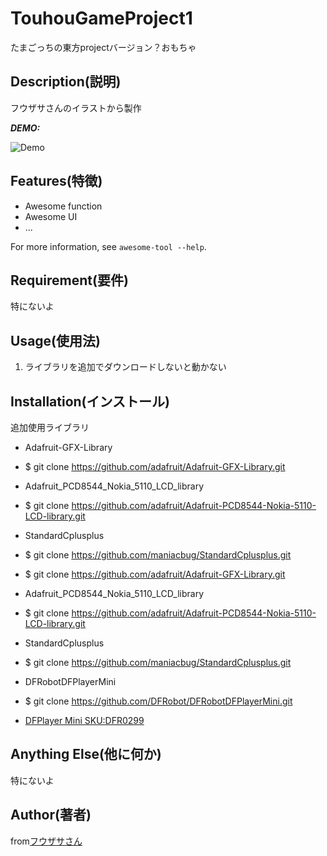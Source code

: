# TouhouGameProject1

たまごっちの東方projectバージョン？おもちゃ

## Description(説明)

フウザサさんのイラストから製作

***DEMO:***

![Demo](https://image-url.gif)

## Features(特徴)

- Awesome function
- Awesome UI
- ...

For more information, see `awesome-tool --help`.

## Requirement(要件)

特にないよ

## Usage(使用法)

1. ライブラリを追加でダウンロードしないと動かない

## Installation(インストール)

追加使用ライブラリ
- Adafruit-GFX-Library
- $ git clone https://github.com/adafruit/Adafruit-GFX-Library.git

- Adafruit_PCD8544_Nokia_5110_LCD_library
- $ git clone https://github.com/adafruit/Adafruit-PCD8544-Nokia-5110-LCD-library.git

- StandardCplusplus
- $ git clone https://github.com/maniacbug/StandardCplusplus.git
- $ git clone https://github.com/adafruit/Adafruit-GFX-Library.git

- Adafruit_PCD8544_Nokia_5110_LCD_library
- $ git clone https://github.com/adafruit/Adafruit-PCD8544-Nokia-5110-LCD-library.git

- StandardCplusplus
- $ git clone https://github.com/maniacbug/StandardCplusplus.git

- DFRobotDFPlayerMini
- $ git clone https://github.com/DFRobot/DFRobotDFPlayerMini.git

- [DFPlayer Mini SKU:DFR0299](https://www.dfrobot.com/wiki/index.php/DFPlayer_Mini_SKU:DFR0299)

## Anything Else(他に何か)

特にないよ

## Author(著者)

from[フウザサさん](http://seiga.nicovideo.jp/seiga/im6459594)
